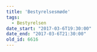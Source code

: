 ```yaml
---
title: 'Bestyrelsesmøde'
tags:
  - Bestyrelsen
date_start: "2017-03-6T19:30:00"
date_end: "2017-03-6T21:30:00"
old_id: 6616
---
```

